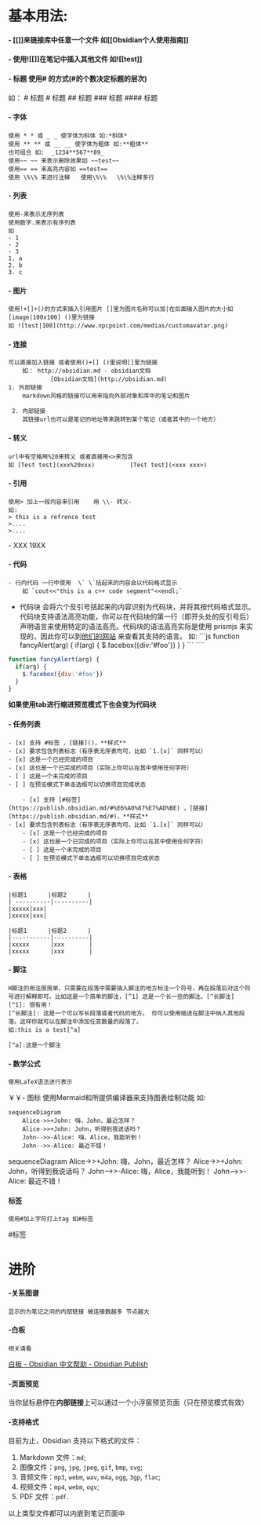 # 基本用法:


#### - [[]]来链接库中任意一个文件  如[[Obsidian个人使用指南]]

#### - 使用![[]]在笔记中插入其他文件 如![[test]]
#### - 标题 使用# 的方式(#的个数决定标题的层次)
   如： \# 标题
   \# 标题
   \#\# 标题
   \#\#\# 标题
   \#\#\#\# 标题

#### - 字体 
	使用 * * 或 _ _ 使字体为斜体 如:*斜体*
	使用 ** ** 或 __ __ 使字体为粗体 如:**粗体**
	也可组合 如:  _1234**567**89_
	使用~~ ~~ 来表示删除效果如 ~~test~~
	使用== == 来高亮内容如 ==test==
	使用 \%\% 来进行注释   使用\%\%   \%\%注释多行

#### - 列表
	使用-来表示无序列表
	使用数字.来表示有序列表
	如
	- 1
	- 2
	- 3
	1. a
	2. b
	3. c

#### - 图片
	使用!+[]+()的方式来插入引用图片 []里为图片名称可以加|在后面输入图片的大小如[image|100x100] ()里为链接
	如 ![test|100](http://www.npcpoint.com/medias/customavatar.png)

#### - 连接
	可以直接加入链接 或者使用()+[] ()里说明[]里为链接
		如： http://obsidian.md - obsidian文档
		        [Obsidian文档](http://obsidian.md)
	1. 外部链接
		markdown风格的链接可以用来指向外部对象和库中的笔记和图片 
	
	 2. 内部链接
		其链接url也可以是笔记的地址等来跳转到某个笔记（或者其中的一个地方）

#### - 转义
	url中有空格用%20来转义 或者直接用<>来包含
	如 [Test test](xxx%20xxx)          [Test test](<xxx xxx>)

#### - 引用
	使用> 加上一段内容来引用    用 \\- 转义-   
	如:
	> this is a refrence test
	>....
	>....

\- XXX 19XX

#### - 代码
	- 行内代码 一行中使用  \` \`括起来的内容会以代码格式显示
		如 `cout<<"this is a c++ code segment"<<endl;`

- 代码块 会将六个反引号括起来的内容识别为代码块，并将其按代码格式显示。代码块支持语法高亮功能，你可以在代码块的第一行（即开头处的反引号后）声明语言来使用特定的语法高亮。代码块的语法高亮实际是使用 prismjs 来实现的，因此你可以到[他们的网站](https://prismjs.com/#supported-languages) 来查看其支持的语言。
		如:
			\`\`\`js
			function fancyAlert(arg) {
				if(arg) {
				    $.facebox({div:'#foo'})
				  }
			}
			\`\`\`
			````

```js
function fancyAlert(arg) {
  if(arg) {
    $.facebox({div:'#foo'})
  }
}
```
**如果使用tab进行缩进预览模式下也会变为代码块**
#### - 任务列表
	- [x] 支持 #标签 ，[链接]()，**样式**
	- [x] 要求包含列表标志（有序表无序表均可，比如 `1.[x]` 同样可以）
	- [x] 这是一个已经完成的项目
	- [x] 这也是一个已完成的项目（实际上你可以在其中使用任何字符）
	- [ ] 这是一个未完成的项目
	- [ ] 在预览模式下单击选框可以切换项目完成状态
```
	- [x] 支持 [#标签](https://publish.obsidian.md/#%E6%A0%87%E7%AD%BE) ，[链接](https://publish.obsidian.md/#)，**样式**
- [x] 要求包含列表标志（有序表无序表均可，比如 `1.[x]` 同样可以）
	- [x] 这是一个已经完成的项目
	- [x] 这也是一个已完成的项目（实际上你可以在其中使用任何字符）
	- [ ] 这是一个未完成的项目
	- [ ] 在预览模式下单击选框可以切换项目完成状态
```

#### - 表格
```
|标题1      |标题2      |
| ----------|----------|
|xxxxx|xxx|
|xxxxx|xxx|
```

	|标题1      |标题2      |
	|-----------|----------|
	|xxxxx      |xxx       |
	|xxxxx      |xxx       |


#### - 脚注
	H脚注的用法很简单，只需要在段落中需要插入脚注的地方标注一个符号，再在段落后对这个符号进行解释即可。比如这是一个简单的脚注，[^1] 这是一个长一些的脚注。[^长脚注] 
	[^1]: 很有用！ 
	[^长脚注]: 这是一个可以写长段落或者代码的地方。 你可以使用缩进在脚注中纳入其他段落。这样你就可以在脚注中添加任意数量的段落了。
	如:this is a test[^a]

	[^a]:这是一个脚注


#### - 数学公式
	使用LaTeX语法进行表示


￥￥- 图标
	使用Mermaid和所提供编译器来支持图表绘制功能
	如:
```
sequenceDiagram
    Alice->>+John: 嗨，John，最近怎样？
    Alice->>+John: John，听得到我说话吗？
    John-->>-Alice: 嗨，Alice，我能听到！
    John-->>-Alice: 最近不错！
```
sequenceDiagram
    Alice->>+John: 嗨，John，最近怎样？
    Alice->>+John: John，听得到我说话吗？
    John-->>-Alice: 嗨，Alice，我能听到！
    John-->>-Alice: 最近不错！


#### 标签
	使用#加上字符打上tag 如#标签  
#标签    


# 进阶

#### -关系图谱
	显示的为笔记之间的内部链接 被连接数越多 节点越大


#### -白板
	相关请看
[白板 - Obsidian 中文帮助 - Obsidian Publish](https://publish.obsidian.md/help-zh/%E6%8F%92%E4%BB%B6/%E7%99%BD%E6%9D%BF)

#### -页面预览
当你鼠标悬停在**内部链接**上可以通过一个小浮窗预览页面（只在预览模式有效）

#### -支持格式
目前为止，Obsidian 支持以下格式的文件：

1. Markdown 文件：`md`;
2. 图像文件：`png`, `jpg`, `jpeg`, `gif`, `bmp`, `svg`;
3. 音频文件：`mp3`, `webm`, `wav`, `m4a`, `ogg`, `3gp`, `flac`;
4. 视频文件：`mp4`, `webm`, `ogv`;
5. PDF 文件：`pdf`.

以上类型文件都可以内嵌到笔记页面中

